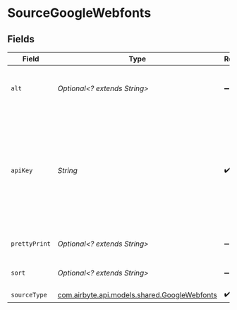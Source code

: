 # SourceGoogleWebfonts


## Fields

| Field                                                                                                               | Type                                                                                                                | Required                                                                                                            | Description                                                                                                         |
| ------------------------------------------------------------------------------------------------------------------- | ------------------------------------------------------------------------------------------------------------------- | ------------------------------------------------------------------------------------------------------------------- | ------------------------------------------------------------------------------------------------------------------- |
| `alt`                                                                                                               | *Optional<? extends String>*                                                                                        | :heavy_minus_sign:                                                                                                  | Optional, Available params- json, media, proto                                                                      |
| `apiKey`                                                                                                            | *String*                                                                                                            | :heavy_check_mark:                                                                                                  | API key is required to access google apis, For getting your's goto google console and generate api key for Webfonts |
| `prettyPrint`                                                                                                       | *Optional<? extends String>*                                                                                        | :heavy_minus_sign:                                                                                                  | Optional, boolean type                                                                                              |
| `sort`                                                                                                              | *Optional<? extends String>*                                                                                        | :heavy_minus_sign:                                                                                                  | Optional, to find how to sort                                                                                       |
| `sourceType`                                                                                                        | [com.airbyte.api.models.shared.GoogleWebfonts](../../models/shared/GoogleWebfonts.md)                               | :heavy_check_mark:                                                                                                  | N/A                                                                                                                 |